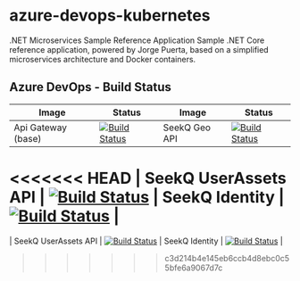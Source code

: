 # azure-devops-kubernetes

.NET Microservices Sample Reference Application
Sample .NET Core reference application, powered by Jorge Puerta, based on a simplified microservices architecture and Docker containers.

## Azure DevOps - Build Status

| Image | Status | Image | Status |
| ------------- | ------------- | ------------- | ------------- |
| Api Gateway (base) |  [![Build Status](https://jorgepuerta.visualstudio.com/SeekQ/_apis/build/status/jorgepuerta00.azure-devops-kubernetes?branchName=main)](https://jorgepuerta.visualstudio.com/SeekQ/_build/latest?definitionId=8&branchName=main) | SeekQ Geo API | [![Build Status](https://jorgepuerta.visualstudio.com/SeekQ/_apis/build/status/jorgepuerta00.azure-devops-kubernetes?branchName=main)](https://jorgepuerta.visualstudio.com/SeekQ/_build/latest?definitionId=8&branchName=main) |
<<<<<<< HEAD
| SeekQ UserAssets API | [![Build Status](https://jorgepuerta.visualstudio.com/SeekQ/_apis/build/status/jorgepuerta00.azure-devops-kubernetes?branchName=main)](https://jorgepuerta.visualstudio.com/SeekQ/_build/latest?definitionId=8&branchName=main) | SeekQ Identity | [![Build Status](https://jorgepuerta.visualstudio.com/SeekQ/_apis/build/status/jorgepuerta00.azure-devops-kubernetes?branchName=main)](https://jorgepuerta.visualstudio.com/SeekQ/_build/latest?definitionId=8&branchName=main) |
=======
| SeekQ UserAssets API | [![Build Status](https://jorgepuerta.visualstudio.com/SeekQ/_apis/build/status/jorgepuerta00.azure-devops-kubernetes?branchName=main)](https://jorgepuerta.visualstudio.com/SeekQ/_build/latest?definitionId=8&branchName=main) | SeekQ Identity | [![Build Status](https://jorgepuerta.visualstudio.com/SeekQ/_apis/build/status/jorgepuerta00.azure-devops-kubernetes?branchName=main)](https://jorgepuerta.visualstudio.com/SeekQ/_build/latest?definitionId=8&branchName=main) |
>>>>>>> c3d214b4e145eb6ccb4d8ebc0c55bfe6a9067d7c
